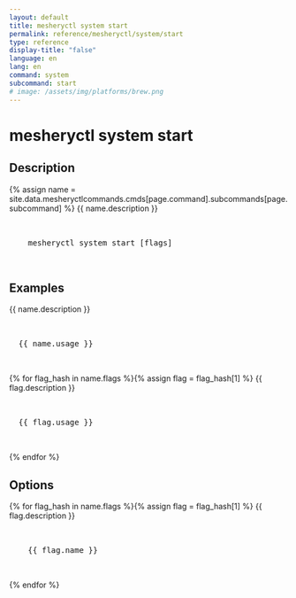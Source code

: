 ```yaml
---
layout: default
title: mesheryctl system start
permalink: reference/mesheryctl/system/start
type: reference
display-title: "false"
language: en
lang: en
command: system
subcommand: start
# image: /assets/img/platforms/brew.png
---
```


<!-- Copy this template to create individual doc pages for each mesheryctl commands -->

<!-- Name of the command -->
# mesheryctl system start

## Description

{% assign name = site.data.mesheryctlcommands.cmds[page.command].subcommands[page.subcommand] %}
{{ name.description }}

<!-- Basic usage of the command -->
<pre class="codeblock-pre">
  <div class="codeblock">
    mesheryctl system start [flags]
  </div>
</pre>

## Examples

{{ name.description }}
<pre class="codeblock-pre">
  <div class="codeblock">
  {{ name.usage }}
  </div>
</pre>
{% for flag_hash in name.flags %}{% assign flag = flag_hash[1] %}
{{ flag.description }}
<pre class="codeblock-pre">
  <div class="codeblock">
  {{ flag.usage }}
  </div>
</pre>
{% endfor %}
<br/>


<!-- Options/Flags available in this command -->
## Options

{% for flag_hash in name.flags %}{% assign flag = flag_hash[1] %}
{{ flag.description }}
<pre class="codeblock-pre">
  <div class="codeblock">
    {{ flag.name }}
  </div>
</pre>
{% endfor %}
<br/>
